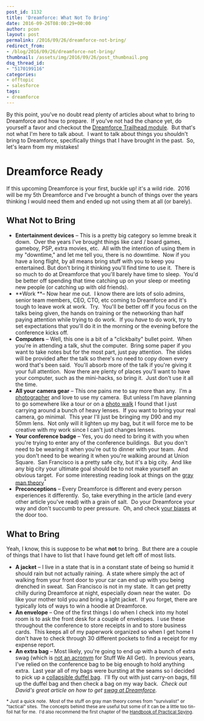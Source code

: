 ```yaml
---
post_id: 1132
title: 'Dreamforce: What Not To Bring'
date: 2016-09-26T08:00:29+00:00
author: pcon
layout: post
permalink: /2016/09/26/dreamforce-not-bring/
redirect_from:
- /blog/2016/09/26/dreamforce-not-bring/
thumbnail: /assets/img/2016/09/26/post_thumbnail.png
dsq_thread_id:
- "5170199116"
categories:
- offtopic
- salesforce
tags:
- dreamforce
---
```

By this point, you've no doubt read plenty of articles about what to bring to Dreamforce and how to prepare.  If you've not had the chance yet, do yourself a favor and checkout the [Dreamforce Trailhead module](https://trailhead.salesforce.com/en/module/get_ready_for_dreamforce_prepare_most_exciting_event_year).  But that's not what I'm here to talk about.  I want to talk about things you shouldn't bring to Dreamforce, specifically things that I have brought in the past.  So, let's learn from my mistakes!

# Dreamforce Ready

If this upcoming Dreamforce is your first, buckle up! it's a wild ride.  2016 will be my 5th Dreamforce and I've brought a bunch of things over the years thinking I would need them and ended up not using them at all (or barely).

## What Not to Bring

* **Entertainment devices** &#8211; This is a pretty big category so lemme break it down.  Over the years I've brought things like card / board games, gameboy, PSP, extra movies, etc.  All with the intention of using them in my "downtime," and let me tell you, there is no downtime.  Now if you have a long flight, by all means bring stuff with you to keep you entertained. But don't bring it thinking you'll find time to use it.  There is so much to do at Dreamforce that you'll barely have time to sleep.  You'd be better off spending that time catching up on your sleep or meeting new people (or catching up with old friends).
* **Work **&#8211; Now hear me out.  I know there are lots of solo admins, senior team members, CEO, CTO, etc coming to Dreamforce and it's tough to leave work at work.  Try.  You'll be better off if you focus on the talks being given, the hands on training or the networking than half paying attention while trying to do work.  If you _have_ to do work, try to set expectations that you'll do it in the morning or the evening before the conference kicks off.
* **Computers** &#8211; Well, this one is a bit of a "clickbaity" bullet point.  When you're in attending a talk, shut the computer.  Bring some paper if you want to take notes but for the most part, just pay attention.  The slides will be provided after the talk so there's no need to copy down every word that's been said.  You'll absorb more of the talk if you're giving it your full attention.  Now there are plenty of places you'll want to have your computer, such as the mini-hacks, so bring it.  Just don't use it all the time.
* **All your camera gear** &#8211; This one pains me to say more than any.  I'm a [photographer](http://deadlypenguin.com/photography) and love to use my camera.  But unless I'm have planning to go somewhere like a tour or on a [photo walk](https://www.flickr.com/photos/grepsy/sets/72157631663727875) I found that I just carrying around a bunch of heavy lenses.  If you want to bring your real camera, go minimal.  This year I'll just be bringing my D90 and my 50mm lens.  Not only will it lighten up my bag, but it will force me to be creative with my work since I can't just changes lenses.
* **Your conference badge** &#8211; Yes, you do need to bring it with you when you're trying to enter any of the conference buildings.  But you don't need to be wearing it when you're out to dinner with your team.  And you don't need to be wearing it when you're walking around at Union Square.  San Francisco is a pretty safe city, but it's a big city.  And like any big city your ultimate goal should be to not make yourself an obvious target.  For some interesting reading look at things on the [gray man theory](http://www.thebugoutbagguide.com/gray-man-theory/)<sup>*</sup>
* **Preconceptions** &#8211; Every Dreamforce is different and every person experiences it differently.  So, take everything in the article (and every other article you've read) with a grain of salt.  Do your Dreamforce your way and don't succumb to peer pressure.  Oh, and check [your biases](https://trailhead.salesforce.com/en/module/workplace_equality_inclusion_challenges) at the door too.

## What to Bring

Yeah, I know, this is suppose to be what **not** to bring.  But there are a couple of things that I have to list that I have found get left off of most lists.

* **A jacket** &#8211; I live in a state that is in a constant state of being so humid it should rain but not actually raining.  A state where simply the act of walking from your front door to your car can end up with you being drenched in sweat.  San Francisco is not in my state.  It can get pretty chilly during Dreamforce at night, especially down near the water.  Do like your mother told you and bring a light jacket.  If you forget, there are typically lots of ways to win a hoodie at Dreamforce.
* **An envelope** &#8211; One of the first things I do when I check into my hotel room is to ask the front desk for a couple of envelopes.  I use these throughout the conference to store receipts in and to store business cards.  This keeps all of my paperwork organized so when I get home I don't have to check through 30 different pockets to find a receipt for my expense report.
* **An extra bag** &#8211; Most likely, you're going to end up with a bunch of extra swag (which is [not an acronym](http://www.snopes.com/language/acronyms/swag.asp) for Stuff We All Get).  In previous years, I've relied on the conference bag to be big enough to hold anything extra.  Last year all of my bags were bursting at the seams so I decided to pick up a [collapsible duffel bag](https://www.amazon.com/gp/product/B00XYZKA1M/).  I'll fly out with just carry-on bags, fill up the duffel bag and then check a bag on my way back.  _Check out David's great article on how to get [swag at Dreamforce](http://www.sfdc99.com/2016/09/17/guide-getting-free-stuff-dreamforce/)._

<sup>* Just a quick note.  Most of the stuff on gray man theory comes from "survivalist" or "tactical" sites.  The concepts behind these are useful but some of it can be a little too tin-foil hat for me.  I'd also recommend the first chapter of the <a href="https://www.amazon.com/dp/0792267958/">Handbook of Practical Spying</a>.</sup>